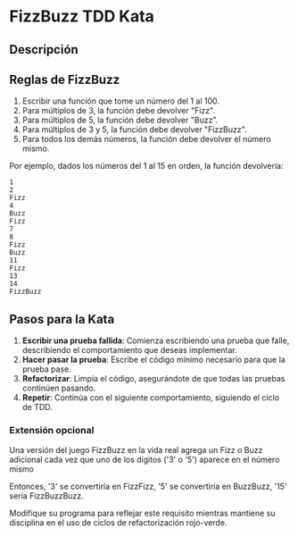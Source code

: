 # FizzBuzz TDD Kata

## Descripción

## Reglas de FizzBuzz

1. Escribir una función que tome un número del 1 al 100.
2. Para múltiplos de 3, la función debe devolver "Fizz".
3. Para múltiplos de 5, la función debe devolver "Buzz".
4. Para múltiplos de 3 y 5, la función debe devolver "FizzBuzz".
5. Para todos los demás números, la función debe devolver el número mismo.

Por ejemplo, dados los números del 1 al 15 en orden, la función devolvería:
```shell
1
2
Fizz
4
Buzz
Fizz
7
8
Fizz
Buzz
11
Fizz
13
14
FizzBuzz
```

## Pasos para la Kata

1. **Escribir una prueba fallida**: Comienza escribiendo una prueba que falle, describiendo el comportamiento que deseas implementar.
2. **Hacer pasar la prueba**: Escribe el código mínimo necesario para que la prueba pase.
3. **Refactorizar**: Limpia el código, asegurándote de que todas las pruebas continúen pasando.
4. **Repetir**: Continúa con el siguiente comportamiento, siguiendo el ciclo de TDD.



### Extensión opcional
Una versión del juego FizzBuzz en la vida real agrega un Fizz o Buzz adicional cada vez que uno de los dígitos ('3' o '5') aparece en el número mismo 

Entonces, '3' se convertiría en FizzFizz, '5' se convertiría en BuzzBuzz, '15' sería FizzBuzzBuzz.

Modifique su programa para reflejar este requisito mientras mantiene su disciplina en el uso de ciclos de refactorización rojo-verde.